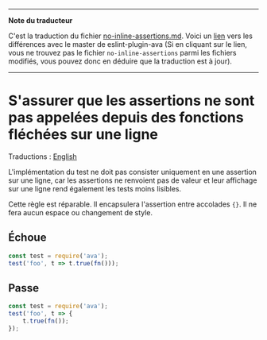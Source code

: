 ___
**Note du traducteur**

C'est la traduction du fichier [no-inline-assertions.md](https://github.com/avajs/eslint-plugin-ava/blob/master/docs/rules/no-inline-assertions.md). Voici un [lien](https://github.com/avajs/eslint-plugin-ava/compare/7542453058c30ebbc79c7bfeb689492fce226d8f...main#diff-34a8aadc3509fbb43643865e0ae78b86) vers les différences avec le master de eslint-plugin-ava (Si en cliquant sur le lien, vous ne trouvez pas le fichier `no-inline-assertions` parmi les fichiers modifiés, vous pouvez donc en déduire que la traduction est à jour).
___
# S'assurer que les assertions ne sont pas appelées depuis des fonctions fléchées sur une ligne

Traductions : [English](https://github.com/avajs/eslint-plugin-ava/blob/master/docs/rules/no-inline-assertions.md)

L'implémentation du test ne doit pas consister uniquement en une assertion sur une ligne, car les assertions ne renvoient pas de valeur et leur affichage sur une ligne rend également les tests moins lisibles.

Cette règle est réparable. Il encapsulera l'assertion entre accolades `{}`. Il ne fera aucun espace ou changement de style.


## Échoue

```js
const test = require('ava');
test('foo', t => t.true(fn()));
```


## Passe

```js
const test = require('ava');
test('foo', t => {
	t.true(fn());
});
```
